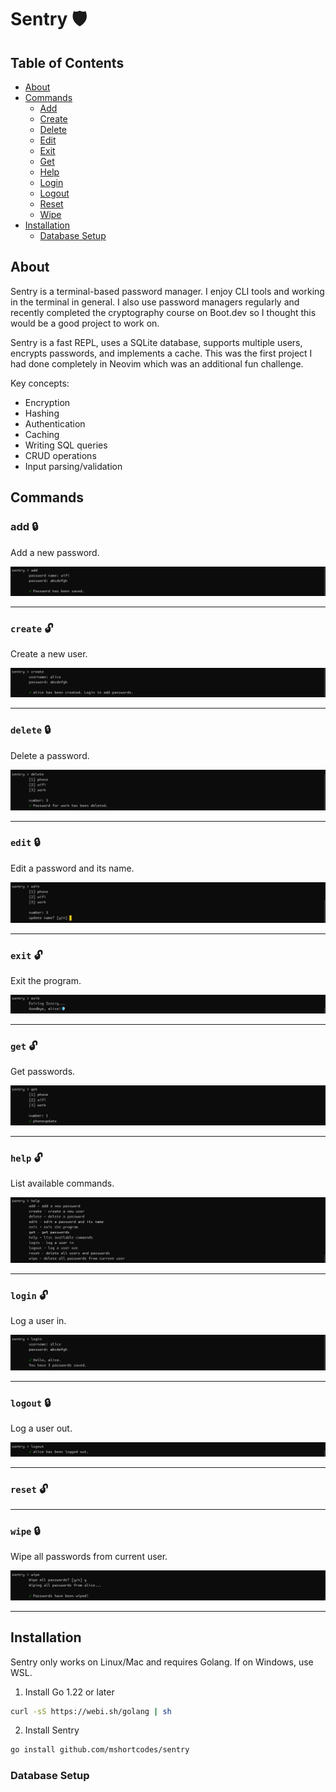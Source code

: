 # Sentry 🛡️

## Table of Contents

- [About](#about)
- [Commands](#commands)
  - [Add](#add)
  - [Create](#create)
  - [Delete](#delete)
  - [Edit](#edit)
  - [Exit](#exit)
  - [Get](#get)
  - [Help](#help)
  - [Login](#login)
  - [Logout](#logout)
  - [Reset](#reset)
  - [Wipe](#wipe)
- [Installation](#installation)
  - [Database Setup](#database-setup)

## About

Sentry is a terminal-based password manager. I enjoy CLI tools and working in the terminal in general. I also use password managers regularly and recently completed the cryptography course on Boot.dev so I thought this would be a good project to work on.

Sentry is a fast REPL, uses a SQLite database, supports multiple users, encrypts passwords, and implements a cache. This was the first project I had done completely in Neovim which was an additional fun challenge.

Key concepts:

- Encryption
- Hashing
- Authentication
- Caching
- Writing SQL queries
- CRUD operations
- Input parsing/validation

## Commands

### add 🔒

Add a new password.

![add](images/add.png)

---

### `create` 🔓

Create a new user.

![create](images/create.png)

---

### `delete` 🔒

Delete a password.

![delete](images/delete.png)

---

### `edit` 🔒

Edit a password and its name.

![edit](images/edit.png)

---

### `exit` 🔓

Exit the program.

![exit](images/exit.png)

---

### `get` 🔓

Get passwords.

![get](images/get.png)

---

### `help` 🔓

List available commands.

![help](images/help.png)

---

### `login` 🔓

Log a user in.

![login](images/login.png)

---

### `logout` 🔒

Log a user out.

![logout](images/logout.png)

---

### `reset` 🔓

---

### `wipe` 🔒

Wipe all passwords from current user.

![wipe](images/wipe.png)

---

## Installation

Sentry only works on Linux/Mac and requires Golang. If on Windows, use WSL.

1. Install Go 1.22 or later

```bash
curl -sS https://webi.sh/golang | sh
```

2. Install Sentry

```bash
go install github.com/mshortcodes/sentry
```

### Database Setup
